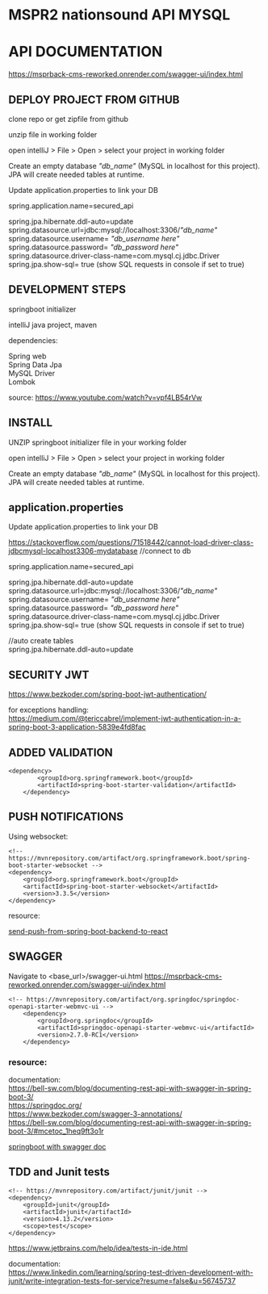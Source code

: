 # MSPR2 nationsound API MYSQL

# API DOCUMENTATION

https://msprback-cms-reworked.onrender.com/swagger-ui/index.html

## DEPLOY PROJECT FROM GITHUB

clone repo or get zipfile from github

unzip file in working folder

open intelliJ > File > Open > select your project in working folder

Create an empty database  *"db_name"* (MySQL in localhost for this project). JPA will create needed tables at runtime.

Update application.properties to link your DB

spring.application.name=secured_api

spring.jpa.hibernate.ddl-auto=update  
spring.datasource.url=jdbc:mysql://localhost:3306/*"db_name"*
spring.datasource.username= *"db_username here"*
spring.datasource.password= *"db_password here"*  
spring.datasource.driver-class-name=com.mysql.cj.jdbc.Driver
spring.jpa.show-sql= true (show SQL requests in console if set to true)



## DEVELOPMENT STEPS
springboot initializer

intelliJ
java project, maven  

dependencies:

Spring web  
Spring Data Jpa  
MySQL Driver  
Lombok  

source: https://www.youtube.com/watch?v=vpf4LB54rVw

## INSTALL

UNZIP springboot initializer file in your working folder

open intelliJ > File > Open > select your project in working folder

Create an empty database  *"db_name"* (MySQL in localhost for this project). JPA will create needed tables at runtime.

## application.properties

Update application.properties to link your DB

https://stackoverflow.com/questions/71518442/cannot-load-driver-class-jdbcmysql-localhost3306-mydatabase
//connect to db  

spring.application.name=secured_api

spring.jpa.hibernate.ddl-auto=update  
spring.datasource.url=jdbc:mysql://localhost:3306/*"db_name"* 
spring.datasource.username= *"db_username here"* 
spring.datasource.password= *"db_password here"*  
spring.datasource.driver-class-name=com.mysql.cj.jdbc.Driver
spring.jpa.show-sql= true (show SQL requests in console if set to true)


//auto create tables  
spring.jpa.hibernate.ddl-auto=update

## SECURITY JWT

https://www.bezkoder.com/spring-boot-jwt-authentication/  

for exceptions handling:  
https://medium.com/@tericcabrel/implement-jwt-authentication-in-a-spring-boot-3-application-5839e4fd8fac

## ADDED VALIDATION

    <dependency>
			<groupId>org.springframework.boot</groupId>
			<artifactId>spring-boot-starter-validation</artifactId>
		</dependency>


## PUSH NOTIFICATIONS

Using websocket:  

    <!-- https://mvnrepository.com/artifact/org.springframework.boot/spring-boot-starter-websocket -->
    <dependency>
        <groupId>org.springframework.boot</groupId>
        <artifactId>spring-boot-starter-websocket</artifactId>
        <version>3.3.5</version>
    </dependency>

resource:

[send-push-from-spring-boot-backend-to-react](https://hpcodes.medium.com/send-messages-from-spring-boot-backend-to-reactjs-app-using-websocket-4120f6979c9b)

## SWAGGER

Navigate to <base_url>/swagger-ui.html
https://msprback-cms-reworked.onrender.com/swagger-ui/index.html 


    <!-- https://mvnrepository.com/artifact/org.springdoc/springdoc-openapi-starter-webmvc-ui -->
		<dependency>
			<groupId>org.springdoc</groupId>
			<artifactId>springdoc-openapi-starter-webmvc-ui</artifactId>
			<version>2.7.0-RC1</version>
		</dependency>

### resource:
documentation:  
https://bell-sw.com/blog/documenting-rest-api-with-swagger-in-spring-boot-3/  
https://springdoc.org/   
https://www.bezkoder.com/swagger-3-annotations/    
https://bell-sw.com/blog/documenting-rest-api-with-swagger-in-spring-boot-3/#mcetoc_1heq9ft3o1r  


[springboot with swagger doc](https://bell-sw.com/blog/documenting-rest-api-with-swagger-in-spring-boot-3/)



## TDD and Junit tests

    <!-- https://mvnrepository.com/artifact/junit/junit -->
    <dependency>
        <groupId>junit</groupId>
        <artifactId>junit</artifactId>
        <version>4.13.2</version>
        <scope>test</scope>
    </dependency>


https://www.jetbrains.com/help/idea/tests-in-ide.html


documentation:  
https://www.linkedin.com/learning/spring-test-driven-development-with-junit/write-integration-tests-for-service?resume=false&u=56745737   




